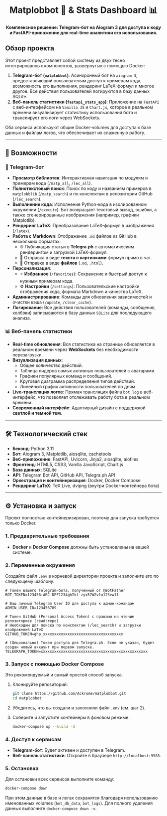 <div align="center">
  <h1>Matplobbot 🤖 & Stats Dashboard 📊</h1>
  <p>
    <strong>Комплексное решение: Telegram-бот на Aiogram 3 для доступа к коду и FastAPI-приложение для real-time аналитики его использования.</strong>
  </p>
</div>

## Обзор проекта

Этот проект представляет собой систему из двух тесно интегрированных компонентов, развернутых с помощью Docker:

1.  **Telegram-бот (`matplobbot`)**: Асинхронный бот на `aiogram 3`, предоставляющий пользователям доступ к примерам кода, возможность его выполнения, рендеринг LaTeX-формул и многое другое. Все действия пользователей логируются в базу данных SQLite.
2.  **Веб-панель статистики (`fastapi_stats_app`)**: Приложение на `FastAPI` с веб-интерфейсом на `Vanilla JS` и `Chart.js`, которое в реальном времени визуализирует статистику использования бота и транслирует его логи через WebSockets.

Оба сервиса используют общие Docker-volumes для доступа к базе данных и файлам логов, что обеспечивает их слаженную работу.

---

## 🚀 Возможности

### 🤖 Telegram-бот
- **Просмотр библиотек**: Интерактивная навигация по модулям и примерам кода (`/matp_all`, `/lec_all`).
- **Полнотекстовый поиск**: Поиск по коду и названиям примеров в `matplobblib` (`/matp_search`) и по конспектам в репозитории GitHub (`/lec_search`).
- **Выполнение кода**: Исполнение Python-кода в изолированном окружении (`/execute`). Бот возвращает текстовый вывод, ошибки, а также сгенерированные изображения (например, графики Matplotlib).
- **Рендеринг LaTeX**: Преобразование LaTeX-формул в изображения (`/latex`).
- **Работа с Markdown**: Отображение `.md` файлов из GitHub в нескольких форматах:
    - 🌐 Публикация статьи в **Telegra.ph** с автоматическим рендерингом и загрузкой LaTeX-формул.
    - 📄 Отправка в виде **текста с картинками** формул прямо в чат.
    - 📁 Отправка в виде **файлов** (`.md`, `.html`).
- **Персонализация**:
    - ⭐ **Избранное** (`/favorites`): Сохранение и быстрый доступ к нужным примерам кода.
    - ⚙️ **Настройки** (`/settings`): Пользовательские настройки отображения кода, формата Markdown и качества LaTeX.
- **Администрирование**: Команды для обновления зависимостей и очистки кэша (`/update`, `/clear_cache`).
- **Логирование**: Все действия пользователей (команды, сообщения, колбэки) записываются в базу данных `SQLite` для последующего анализа.

### 📊 Веб-панель статистики
- **Real-time обновления**: Вся статистика на странице обновляется в реальном времени через **WebSockets** без необходимости перезагрузки.
- **Визуализация данных**:
    - Общее количество действий.
    - Таблица лидеров самых активных пользователей с аватарами.
    - Графики популярных команд и сообщений.
    - Круговая диаграмма распределения типов действий.
    - Линейный график активности пользователей по дням.
- **Live-трансляция логов**: Прямая трансляция файла `bot.log` в веб-интерфейс, что позволяет отслеживать работу бота в реальном времени.
- **Современный интерфейс**: Адаптивный дизайн с поддержкой **светлой и темной тем**.

---

## 🛠️ Технологический стек

- **Бекэнд**: Python 3.11
- **Бот**: Aiogram 3, Matplotlib, aiosqlite, cachetools
- **Веб-приложение**: FastAPI, Uvicorn, Jinja2, aiosqlite, aiofiles
- **Фронтенд**: HTML5, CSS3, Vanilla JavaScript, Chart.js
- **База данных**: SQLite
- **API**: Telegram Bot API, GitHub API, Telegra.ph API
- **Оркестрация и контейнеризация**: Docker, Docker Compose
- **Рендеринг LaTeX**: TeX Live, dvipng (внутри Docker-контейнера бота)

---

## ⚙️ Установка и запуск

Проект полностью контейнеризирован, поэтому для запуска требуется только Docker.

### 1. Предварительные требования
- **Docker** и **Docker Compose** должны быть установлены на вашей системе.

### 2. Переменные окружения

Создайте файл `.env` в корневой директории проекта и заполните его по следующему шаблону:

```env
# Токен вашего Telegram-бота, полученный от @BotFather
BOT_TOKEN=123456:ABC-DEF1234ghIkl-zyx57W2v1u123ew11

# Ваш личный Telegram User ID для доступа к админ-командам
ADMIN_USER_ID=123456789

# Токен GitHub (Personal Access Token) с правами на чтение репозиториев (read:repo)
# Необходим для поиска по конспектам (/lec_search) и загрузки изображений LaTeX
GITHUB_TOKEN=ghp_xxxxxxxxxxxxxxxxxxxxxxxxxxxxxxxxxxxx

# (Опционально) Токен доступа для Telegra.ph. Если не указан, будет создан новый аккаунт при первом запуске.
TELEGRAPH_TOKEN=xxxxxxxxxxxxxxxxxxxxxxxxxxxxxxxxxxxxxxxxxxxxxxxx
```

### 3. Запуск с помощью Docker Compose

Это рекомендуемый и самый простой способ запуска.

1.  Клонируйте репозиторий:
    ```bash
    git clone https://github.com/Ackrome/matplobbot.git
    cd matplobbot
    ```
2.  Убедитесь, что вы создали и заполнили файл `.env` (см. шаг 2).

3.  Соберите и запустите контейнеры в фоновом режиме:
    ```bash
    docker-compose up --build -d
    ```

### 4. Доступ к сервисам

- **Telegram-бот**: Будет активен и доступен в Telegram.
- **Веб-панель статистики**: Откройте в браузере `http://localhost:9583`.

### 5. Остановка

Для остановки всех сервисов выполните команду:
```bash
docker-compose down
```

При этом данные в базе и логах сохранятся благодаря использованию именованных volumes (`bot_db_data`, `bot_logs`). Для полного удаления данных выполните `docker-compose down -v`.